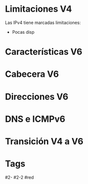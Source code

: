 # Limitaciones V4
Las IPv4 tiene marcadas limitaciones:
- Pocas disp
# Características V6
# Cabecera V6
# Direcciones V6
# DNS e ICMPv6
# Transición V4 a V6
# Tags
#2- 
#2-2 
#red 